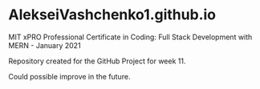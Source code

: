 # AlekseiVashchenko1.github.io

MIT xPRO Professional Certificate in Coding: Full Stack Development with MERN - January 2021

Repository created for the GitHub Project for week 11. 

Could possible improve in the future. 
